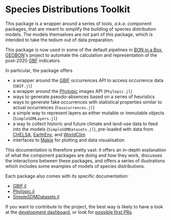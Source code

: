 # Species Distributions Toolkit

This package is a wrapper around a series of tools, *a.k.a.* component packages,
that are meant to simplify the building of species distribution models. The
models themselves are *not* part of this package, which is intended to take the
tedium out of data preparation.

This package is now used in some of the default pipelines in [BON in a
Box](https://boninabox.geobon.org/frontend/index),
[GEOBON](https://geobon.org/)'s project to automate the calculation and
representation of the post-2020 [GBF](https://www.cbd.int/gbf) indicators.

In particular, the package offers

- a wrapper around the [GBIF](https://www.gbif.org/) occurrences API to access occurrence data
  (`GBIF.jl`)
- a wrapper around the [Phylopic](https://www.phylopic.org/) images API (`Phylopic.jl`)
- ways to generate pseudo-absences based on a series of heuristics
- ways to generate fake occurrences with statistical properties similar to
  actual occurrences (`Fauxcurrences.jl`)
- a simple way to represent layers as either mutable or immutable objects (`SimpleSDMLayers.jl`)
- a way to collect historic and future climate and land-use data to feed into the models (`SimpleSDMDatasets.jl`), pre-loaded with data from [CHELSA](https://chelsa-climate.org/), [EarthEnv](https://www.earthenv.org/), and [WorldClim](https://www.worldclim.org/)
- interfaces to [Makie](https://docs.makie.org/stable/) for plotting and data visualisation

This documentation is therefore pretty vast: it offers an in-depth explanation of what the
component packages are doing and how they work, discusses the interactions between these
packages, and offers a series of illustrations which includes some examples of models of
species distributions.

Each package also comes with its specific documentation:

- [GBIF.jl](https://poisotlab.github.io/SpeciesDistributionToolkit.jl/GBIF/)
- [Phylopic.jl](https://poisotlab.github.io/SpeciesDistributionToolkit.jl/Phylopic/)
- [SimpleSDMDatasets.jl](https://poisotlab.github.io/SpeciesDistributionToolkit.jl/SimpleSDMDatasets/)

If you want to contribute to the project, the best way is likely to have a look
at the [development dashboard](https://github.com/orgs/PoisotLab/projects/3), or
look for [possible first
PRs](https://github.com/PoisotLab/SpeciesDistributionToolkit.jl/issues?q=is%3Aissue+is%3Aopen+label%3A%22good+first+issue%22).
